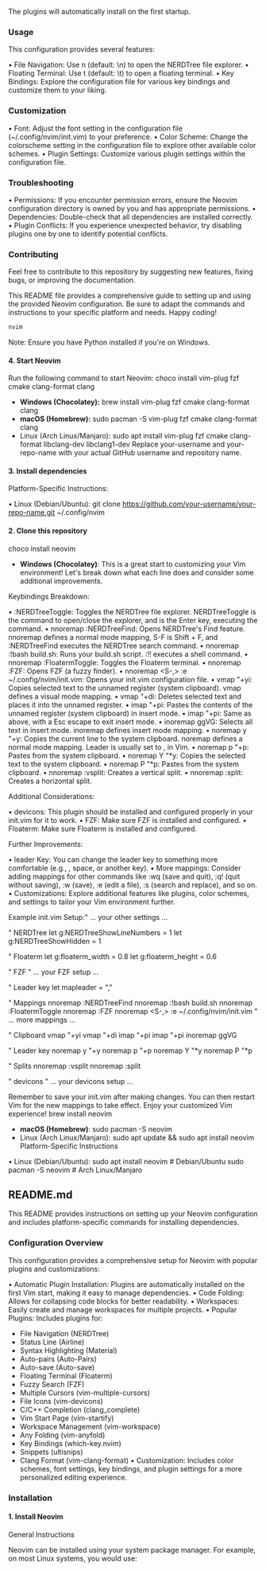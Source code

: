 The plugins will automatically install on the first startup.

### Usage

This configuration provides several features:

• File Navigation: Use <leader>n (default: \n) to open the NERDTree file explorer.
• Floating Terminal: Use <leader>t (default: \t) to open a floating terminal.
• Key Bindings: Explore the configuration file for various key bindings and customize them to your liking.

### Customization

• Font:  Adjust the font setting in the configuration file (~/.config/nvim/init.vim) to your preference.
• Color Scheme: Change the colorscheme setting in the configuration file to explore other available color schemes.
• Plugin Settings:  Customize various plugin settings within the configuration file. 

### Troubleshooting

• Permissions: If you encounter permission errors, ensure the Neovim configuration directory is owned by you and has appropriate permissions.
• Dependencies: Double-check that all dependencies are installed correctly.
• Plugin Conflicts: If you experience unexpected behavior, try disabling plugins one by one to identify potential conflicts.

### Contributing

Feel free to contribute to this repository by suggesting new features, fixing bugs, or improving the documentation. 

This README file provides a comprehensive guide to setting up and using the provided Neovim configuration. Be sure to adapt the commands and instructions to your specific platform and needs. Happy coding!
```bash
nvim

```
Note: Ensure you have Python installed if you're on Windows.

#### 4. Start Neovim

Run the following command to start Neovim:
  choco install vim-plug fzf cmake clang-format clang
* **Windows (Chocolatey):**
  brew install vim-plug fzf cmake clang-format clang
* **macOS (Homebrew):**
  sudo pacman -S vim-plug fzf cmake clang-format clang
* Linux (Arch Linux/Manjaro):
  sudo apt install vim-plug fzf cmake clang-format libclang-dev libclang1-dev
Replace your-username and your-repo-name with your actual GitHub username and repository name.

#### 3. Install dependencies

Platform-Specific Instructions:

• Linux (Debian/Ubuntu):
git clone https://github.com/your-username/your-repo-name.git ~/.config/nvim
#### 2. Clone this repository
  choco install neovim
* **Windows (Chocolatey)**:
This is a great start to customizing your Vim environment! Let's break down what each line does and consider some additional improvements.

Keybindings Breakdown:

• :NERDTreeToggle<CR>: Toggles the NERDTree file explorer. NERDTreeToggle is the command to open/close the explorer, and <CR> is the Enter key, executing the command.
• nnoremap <S-F> :NERDTreeFind<CR>:  Opens NERDTree's Find feature. nnoremap defines a normal mode mapping, S-F is Shift + F, and :NERDTreeFind<CR> executes the NERDTree search command.
• nnoremap <S-B> :!bash build.sh<CR>: Runs your build.sh script. :!! executes a shell command.
• nnoremap <S-T> :FloatermToggle<CR>: Toggles the Floaterm terminal.
• nnoremap <S-o> :FZF<CR>:  Opens FZF (a fuzzy finder).
• nnoremap <S-,> :e ~/.config/nvim/init.vim<CR>: Opens your init.vim configuration file.
• vmap <C-c> "+y<Esc>i:  Copies selected text to the unnamed register (system clipboard). vmap defines a visual mode mapping.
• vmap <C-x> "+d<Esc>i: Deletes selected text and places it into the unnamed register.
• imap <C-v> "+pi:  Pastes the contents of the unnamed register (system clipboard) in insert mode.
• imap <C-v> <Esc>"+pi:  Same as above, with a Esc escape to exit insert mode.
• inoremap <C-a> <Esc>ggVG:  Selects all text in insert mode.  inoremap defines insert mode mapping.
• noremap <Leader>y "+y:  Copies the current line to the system clipboard. noremap defines a normal mode mapping.  Leader is usually set to , in Vim.
• noremap <Leader>p "+p:  Pastes from the system clipboard.
• noremap <Leader>Y "*y:  Copies the selected text to the system clipboard.
• noremap <Leader>P "*p:  Pastes from the system clipboard.
• nnoremap <C-L> :vsplit<CR>: Creates a vertical split.
• nnoremap <C-K> :split<CR>: Creates a horizontal split. 

Additional Considerations:

• devicons: This plugin should be installed and configured properly in your init.vim for it to work.
• FZF: Make sure FZF is installed and configured.
• Floaterm:  Make sure Floaterm is installed and configured.

Further Improvements:

• leader Key:  You can change the leader key to something more comfortable (e.g., \, space, or another key).
• More mappings:  Consider adding mappings for other commands like :wq (save and quit), :q! (quit without saving), :w (save), :e (edit a file), :s (search and replace), and so on.
• Customizations:  Explore additional features like plugins, color schemes, and settings to tailor your Vim environment further.

Example init.vim Setup:" ... your other settings ...

" NERDTree
let g:NERDTreeShowLineNumbers = 1
let g:NERDTreeShowHidden = 1

" Floaterm
let g:floaterm_width = 0.8
let g:floaterm_height = 0.6

" FZF
" ... your FZF setup ...

" Leader key
let mapleader = ","

" Mappings
nnoremap <S-F> :NERDTreeFind<CR>
nnoremap <S-B> :!bash build.sh<CR>
nnoremap <S-T> :FloatermToggle<CR>
nnoremap <S-o> :FZF<CR>
nnoremap <S-,> :e ~/.config/nvim/init.vim<CR>
" ... more mappings ...

" Clipboard
vmap <C-c> "+y<Esc>i 
vmap <C-x> "+d<Esc>i 
imap <C-v> "+pi 
imap <C-v> <Esc>"+pi 
inoremap <C-a> <Esc>ggVG 

" Leader key
noremap <Leader>y "+y 
noremap <Leader>p "+p 
noremap <Leader>Y "*y 
noremap <Leader>P "*p

" Splits
nnoremap <C-L> :vsplit<CR> 
nnoremap <C-K> :split<CR>

" devicons
" ... your devicons setup ...

Remember to save your init.vim after making changes. You can then restart Vim for the new mappings to take effect. Enjoy your customized Vim experience!
  brew install neovim
* **macOS (Homebrew)**:
  sudo pacman -S neovim
* Linux (Arch Linux/Manjaro):
  sudo apt update && sudo apt install neovim
Platform-Specific Instructions

• Linux (Debian/Ubuntu):
sudo apt install neovim # Debian/Ubuntu
sudo pacman -S neovim  # Arch Linux/Manjaro
## README.md

This README provides instructions on setting up your Neovim configuration and includes platform-specific commands for installing dependencies.

### Configuration Overview

This configuration provides a comprehensive setup for Neovim with popular plugins and customizations:

• Automatic Plugin Installation: Plugins are automatically installed on the first Vim start, making it easy to manage dependencies.
• Code Folding: Allows for collapsing code blocks for better readability.
• Workspaces: Easily create and manage workspaces for multiple projects.
• Popular Plugins: Includes plugins for:
  * File Navigation (NERDTree)
  * Status Line (Airline)
  * Syntax Highlighting (Material)
  * Auto-pairs (Auto-Pairs)
  * Auto-save (Auto-save)
  * Floating Terminal (Floaterm)
  * Fuzzy Search (FZF)
  * Multiple Cursors (vim-multiple-cursors)
  * File Icons (vim-devicons)
  * C/C++ Completion (clang_complete)
  * Vim Start Page (vim-startify)
  * Workspace Management (vim-workspace)
  * Any Folding (vim-anyfold)
  * Key Bindings (which-key.nvim)
  * Snippets (ultisnips)
  * Clang Format (vim-clang-format)
• Customization: Includes color schemes, font settings, key bindings, and plugin settings for a more personalized editing experience.

### Installation

#### 1. Install Neovim

General Instructions

Neovim can be installed using your system package manager. For example, on most Linux systems, you would use:
